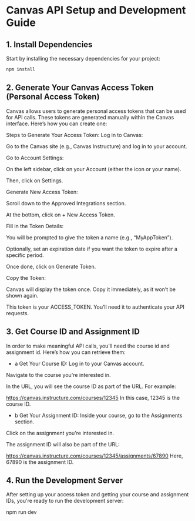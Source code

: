 # Canvas API Setup and Development Guide

## 1. Install Dependencies

Start by installing the necessary dependencies for your project:

```bash
npm install
```

## 2. Generate Your Canvas Access Token (Personal Access Token)

Canvas allows users to generate personal access tokens that can be used for API calls. These tokens are generated manually within the Canvas interface. Here’s how you can create one:

Steps to Generate Your Access Token:
Log in to Canvas:

Go to the Canvas site (e.g., Canvas Instructure) and log in to your account.

Go to Account Settings:

On the left sidebar, click on your Account (either the icon or your name).

Then, click on Settings.

Generate New Access Token:

Scroll down to the Approved Integrations section.

At the bottom, click on + New Access Token.

Fill in the Token Details:

You will be prompted to give the token a name (e.g., “MyAppToken”).

Optionally, set an expiration date if you want the token to expire after a specific period.

Once done, click on Generate Token.

Copy the Token:

Canvas will display the token once. Copy it immediately, as it won’t be shown again.

This token is your ACCESS_TOKEN. You’ll need it to authenticate your API requests.

## 3. Get Course ID and Assignment ID

In order to make meaningful API calls, you'll need the course id and assignment id. Here’s how you can retrieve them:

- a Get Your Course ID:
  Log in to your Canvas account.

Navigate to the course you're interested in.

In the URL, you will see the course ID as part of the URL. For example:

https://canvas.instructure.com/courses/12345
In this case, 12345 is the course ID.

- b Get Your Assignment ID:
  Inside your course, go to the Assignments section.

Click on the assignment you're interested in.

The assignment ID will also be part of the URL:

https://canvas.instructure.com/courses/12345/assignments/67890
Here, 67890 is the assignment ID.

## 4. Run the Development Server

After setting up your access token and getting your course and assignment IDs, you're ready to run the development server:

npm run dev
